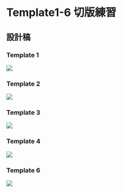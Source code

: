 # Template1-6 切版練習

## 設計稿

### Template 1

![](https://i.imgur.com/hOSYK5z.png)

### Template 2

![](https://i.imgur.com/o5xUdG2.jpg)

### Template 3

![](https://i.imgur.com/JVWniv9.jpg)

### Template 4

![](https://i.imgur.com/sFQVAMW.jpg)

### Template 6

![](https://i.imgur.com/tcvepL3.jpg)
